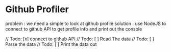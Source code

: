 # Github Profiler

problem : we need a simple to look at github profile
solution : use NodeJS to connect to github API to get profile info and print out the console

// Todo: [x] connect to github API
// Todo: [ ] Read The data
// Todo: [ ] Parse the data
// Todo: [ ] Print the data out 